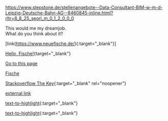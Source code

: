 https://www.stepstone.de/stellenangebote--Data-Consultant-BIM-w-m-d-Leipzig-Deutsche-Bahn-AG--8460845-inline.html?rltr=8_8_25_seorl_m_0_1_2_0_0_0

This would me my dreamjob.   
What do you think about it?

[link(https://www.neuefische.de/){:target="_blank"}]


[Hello, Fische!](http://neuefische.de/){target="_blank"}

[Go to this page](http://somelink.com/?target=_blank)

<a href="http://neuefische.de/" target="_blank">Fische</a>

[Stackoverflow The Key](https://stackoverflow.blog/2021/03/31/the-key-copy-paste/){:target="_blank" rel="noopener"}

<a href="http://..." target="_blank">external link</a>

[text-to-highlight](actual-link){:target="\_blank"}

[text-to-highlight](https://neuefische.de){:target="\_blank"}
